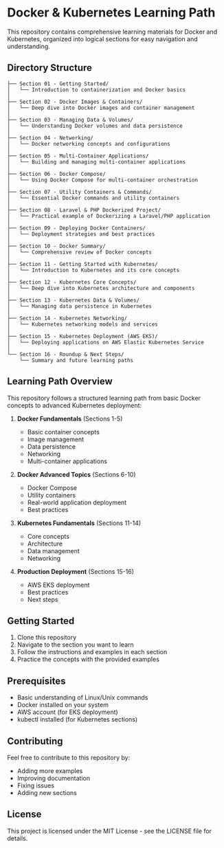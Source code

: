# Docker & Kubernetes Learning Path

This repository contains comprehensive learning materials for Docker and Kubernetes, organized into logical sections for easy navigation and understanding.

## Directory Structure

```
├── Section 01 - Getting Started/
│   └── Introduction to containerization and Docker basics
│
├── Section 02 - Docker Images & Containers/
│   └── Deep dive into Docker images and container management
│
├── Section 03 - Managing Data & Volumes/
│   └── Understanding Docker volumes and data persistence
│
├── Section 04 - Networking/
│   └── Docker networking concepts and configurations
│
├── Section 05 - Multi-Container Applications/
│   └── Building and managing multi-container applications
│
├── Section 06 - Docker Compose/
│   └── Using Docker Compose for multi-container orchestration
│
├── Section 07 - Utility Containers & Commands/
│   └── Essential Docker commands and utility containers
│
├── Section 08 - Laravel & PHP Dockerized Project/
│   └── Practical example of Dockerizing a Laravel/PHP application
│
├── Section 09 - Deploying Docker Containers/
│   └── Deployment strategies and best practices
│
├── Section 10 - Docker Summary/
│   └── Comprehensive review of Docker concepts
│
├── Section 11 - Getting Started with Kubernetes/
│   └── Introduction to Kubernetes and its core concepts
│
├── Section 12 - Kubernetes Core Concepts/
│   └── Deep dive into Kubernetes architecture and components
│
├── Section 13 - Kubernetes Data & Volumes/
│   └── Managing data persistence in Kubernetes
│
├── Section 14 - Kubernetes Networking/
│   └── Kubernetes networking models and services
│
├── Section 15 - Kubernetes Deployment (AWS EKS)/
│   └── Deploying applications on AWS Elastic Kubernetes Service
│
└── Section 16 - Roundup & Next Steps/
    └── Summary and future learning paths
```

## Learning Path Overview

This repository follows a structured learning path from basic Docker concepts to advanced Kubernetes deployment:

1. **Docker Fundamentals** (Sections 1-5)
   - Basic container concepts
   - Image management
   - Data persistence
   - Networking
   - Multi-container applications

2. **Docker Advanced Topics** (Sections 6-10)
   - Docker Compose
   - Utility containers
   - Real-world application deployment
   - Best practices

3. **Kubernetes Fundamentals** (Sections 11-14)
   - Core concepts
   - Architecture
   - Data management
   - Networking

4. **Production Deployment** (Sections 15-16)
   - AWS EKS deployment
   - Best practices
   - Next steps

## Getting Started

1. Clone this repository
2. Navigate to the section you want to learn
3. Follow the instructions and examples in each section
4. Practice the concepts with the provided examples

## Prerequisites

- Basic understanding of Linux/Unix commands
- Docker installed on your system
- AWS account (for EKS deployment)
- kubectl installed (for Kubernetes sections)

## Contributing

Feel free to contribute to this repository by:
- Adding more examples
- Improving documentation
- Fixing issues
- Adding new sections

## License

This project is licensed under the MIT License - see the LICENSE file for details. 